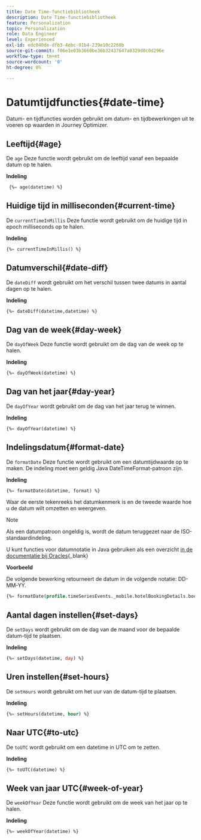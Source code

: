 ```yaml
---
title: Date Time-functiebibliotheek
description: Date Time-functiebibliotheek
feature: Personalization
topic: Personalization
role: Data Engineer
level: Experienced
exl-id: edc040de-dfb3-4ebc-91b4-239e10c2260b
source-git-commit: f06e1e03b3660be36b32437647a8329d0c0d296e
workflow-type: tm+mt
source-wordcount: '0'
ht-degree: 0%

---
```


# Datumtijdfuncties{#date-time}

Datum- en tijdfuncties worden gebruikt om datum- en tijdbewerkingen uit te voeren op waarden in Journey Optimizer.

## Leeftijd{#age}

De `age` Deze functie wordt gebruikt om de leeftijd vanaf een bepaalde datum op te halen.

**Indeling**

```sql
 {%= age(datetime) %}
```

<!--
**Example**

The following operation gets the value of the identity map for the key `example@example.com`.

```sql
 {%= age(datetime) %}
```
-->

## Huidige tijd in milliseconden{#current-time}

De `currentTimeInMillis` Deze functie wordt gebruikt om de huidige tijd in epoch milliseconds op te halen.

**Indeling**

```sql
{%= currentTimeInMillis() %}
```

<!--
**Example**

The following operation gets all the keys for the map `identityMap`.

```sql
{%= keys(identityMap) %}
```
-->

## Datumverschil{#date-diff}

De `dateDiff` wordt gebruikt om het verschil tussen twee datums in aantal dagen op te halen.

**Indeling**

```sql
{%= dateDiff(datetime,datetime) %}
```

<!--
**Example**

The following operation gets all the values for the map `identityMap`.

```sql
{%= values(identityMap) %}
```
-->


## Dag van de week{#day-week}

De `dayOfWeek` Deze functie wordt gebruikt om de dag van de week op te halen.

**Indeling**

```sql
{%= dayOfWeek(datetime) %}
```

<!--
**Example**

The following operation gets all the values for the map `identityMap`.

```sql
{%= values(identityMap) %}
```
-->

## Dag van het jaar{#day-year}

De `dayOfYear` wordt gebruikt om de dag van het jaar terug te winnen.

**Indeling**

```sql
{%= dayOfYear(datetime) %}
```

<!--
**Example**

The following operation gets all the values for the map `identityMap`.

```sql
{%= values(identityMap) %}
```
-->

## Indelingsdatum{#format-date}

De `formatDate` Deze functie wordt gebruikt om een datumtijdwaarde op te maken. De indeling moet een geldig Java DateTimeFormat-patroon zijn.

**Indeling**

```sql
{%= formatDate(datetime, format) %}
```

Waar de eerste tekenreeks het datumkenmerk is en de tweede waarde hoe u de datum wilt omzetten en weergeven.

>[!NOTE]
>
> Als een datumpatroon ongeldig is, wordt de datum teruggezet naar de ISO-standaardindeling.
>
> U kunt functies voor datumnotatie in Java gebruiken als een overzicht [in de documentatie bij Oracles](https://docs.oracle.com/javase/8/docs/api/java/time/format/DateTimeFormatter.html){_blank}

**Voorbeeld**

De volgende bewerking retourneert de datum in de volgende notatie: DD-MM-YY.

```sql
{%= formatDate(profile.timeSeriesEvents._mobile.hotelBookingDetails.bookingDate, "MM/DD/YY") %}
```

## Aantal dagen instellen{#set-days}

De `setDays` wordt gebruikt om de dag van de maand voor de bepaalde datum-tijd te plaatsen.

**Indeling**

```sql
{%= setDays(datetime, day) %}
```

<!--
**Example**

The following operation gets all the values for the map `identityMap`.

```sql
{%= values(identityMap) %}
```
-->

## Uren instellen{#set-hours}

De `setHours` wordt gebruikt om het uur van de datum-tijd te plaatsen.

**Indeling**

```sql
{%= setHours(datetime, hour) %}
```

<!--
**Example**

The following operation gets all the values for the map `identityMap`.

```sql
{%= values(identityMap) %}
```
-->


## Naar UTC{#to-utc}

De `toUTC` wordt gebruikt om een datetime in UTC om te zetten.


**Indeling**

```sql
{%= toUTC(datetime) %}
```

<!--
**Example**

The following operation gets all the values for the map `identityMap`.

```sql
{%= values(identityMap) %}
```
-->


## Week van jaar UTC{#week-of-year}

De `weekOfYear` Deze functie wordt gebruikt om de week van het jaar op te halen.

**Indeling**

```sql
{%= weekOfYear(datetime) %}
```

<!--
**Example**

The following operation gets all the values for the map `identityMap`.

```sql
{%= values(identityMap) %}
```
-->